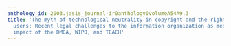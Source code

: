 ```yaml
---
anthology_id: 2003.jasis_journal-ir0anthology0volumeA54A9.3
title: 'The myth of technological neutrality in copyright and the rights of institutional
  users: Recent legal challenges to the information organization as mediator and the
  impact of the DMCA, WIPO, and TEACH'
---
```

